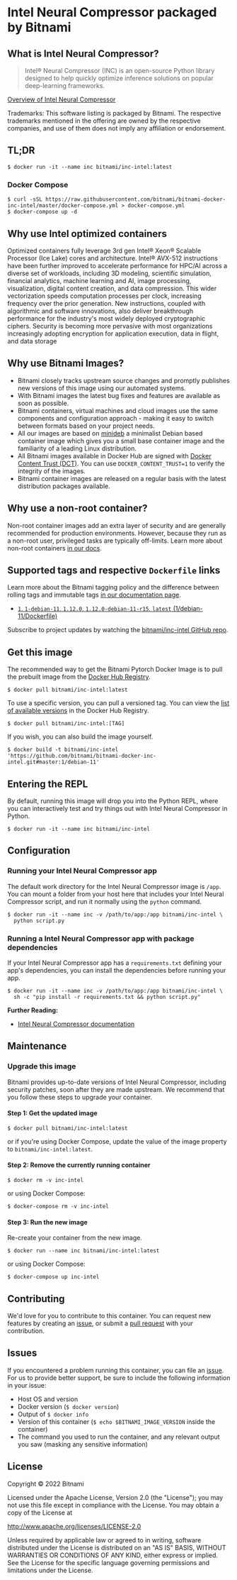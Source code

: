 # Intel Neural Compressor packaged by Bitnami

## What is Intel Neural Compressor?

> Intel&reg; Neural Compressor (INC) is an open-source Python library designed to help quickly optimize inference solutions on popular deep-learning frameworks.

[Overview of Intel Neural Compressor](https://intel.github.io/neural-compressor)

Trademarks: This software listing is packaged by Bitnami. The respective trademarks mentioned in the offering are owned by the respective companies, and use of them does not imply any affiliation or endorsement.

## TL;DR

```console
$ docker run -it --name inc bitnami/inc-intel:latest
```

### Docker Compose

```console
$ curl -sSL https://raw.githubusercontent.com/bitnami/bitnami-docker-inc-intel/master/docker-compose.yml > docker-compose.yml
$ docker-compose up -d
```
## Why use Intel optimized containers

Optimized containers fully leverage 3rd gen Intel® Xeon® Scalable Processor (Ice Lake) cores and architecture. Intel® AVX-512 instructions have been further improved to accelerate performance for HPC/AI across a diverse set of workloads, including 3D modeling, scientific simulation, financial analytics, machine learning and AI, image processing, visualization, digital content creation, and data compression. This wider vectorization speeds computation processes per clock, increasing frequency over the prior generation. New instructions, coupled with algorithmic and software innovations, also deliver breakthrough performance for the industry's most widely deployed cryptographic ciphers. Security is becoming more pervasive with most organizations increasingly adopting encryption for application execution, data in flight, and data storage

## Why use Bitnami Images?

* Bitnami closely tracks upstream source changes and promptly publishes new versions of this image using our automated systems.
* With Bitnami images the latest bug fixes and features are available as soon as possible.
* Bitnami containers, virtual machines and cloud images use the same components and configuration approach - making it easy to switch between formats based on your project needs.
* All our images are based on [minideb](https://github.com/bitnami/minideb) a minimalist Debian based container image which gives you a small base container image and the familiarity of a leading Linux distribution.
* All Bitnami images available in Docker Hub are signed with [Docker Content Trust (DCT)](https://docs.docker.com/engine/security/trust/content_trust/). You can use `DOCKER_CONTENT_TRUST=1` to verify the integrity of the images.
* Bitnami container images are released on a regular basis with the latest distribution packages available.

## Why use a non-root container?

Non-root container images add an extra layer of security and are generally recommended for production environments. However, because they run as a non-root user, privileged tasks are typically off-limits. Learn more about non-root containers [in our docs](https://docs.bitnami.com/tutorials/work-with-non-root-containers/).

## Supported tags and respective `Dockerfile` links

Learn more about the Bitnami tagging policy and the difference between rolling tags and immutable tags [in our documentation page](https://docs.bitnami.com/tutorials/understand-rolling-tags-containers/).


* [`1`, `1-debian-11`, `1.12.0`, `1.12.0-debian-11-r15`, `latest` (1/debian-11/Dockerfile)](https://github.com/bitnami/bitnami-docker-inc-intel/blob/1.12.0-debian-11-r15/1/debian-11/Dockerfile)

Subscribe to project updates by watching the [bitnami/inc-intel GitHub repo](https://github.com/bitnami/bitnami-docker-inc-intel).

## Get this image

The recommended way to get the Bitnami Pytorch Docker Image is to pull the prebuilt image from the [Docker Hub Registry](https://hub.docker.com/r/bitnami/inc-intel).

```console
$ docker pull bitnami/inc-intel:latest
```

To use a specific version, you can pull a versioned tag. You can view the [list of available versions](https://hub.docker.com/r/bitnami/inc-intel/tags/) in the Docker Hub Registry.

```console
$ docker pull bitnami/inc-intel:[TAG]
```

If you wish, you can also build the image yourself.

```console
$ docker build -t bitnami/inc-intel 'https://github.com/bitnami/bitnami-docker-inc-intel.git#master:1/debian-11'
```

## Entering the REPL

By default, running this image will drop you into the Python REPL, where you can interactively test and try things out with Intel Neural Compressor in Python.

```console
$ docker run -it --name inc bitnami/inc-intel
```

## Configuration

### Running your Intel Neural Compressor app

The default work directory for the Intel Neural Compressor image is `/app`. You can mount a folder from your host here that includes your Intel Neural Compressor script, and run it normally using the `python` command.

```console
$ docker run -it --name inc -v /path/to/app:/app bitnami/inc-intel \
  python script.py
```

### Running a Intel Neural Compressor app with package dependencies

If your Intel Neural Compressor app has a `requirements.txt` defining your app's dependencies, you can install the dependencies before running your app.

```console
$ docker run -it --name inc -v /path/to/app:/app bitnami/inc-intel \
  sh -c "pip install -r requirements.txt && python script.py"
```

**Further Reading:**

  - [Intel Neural Compressor documentation](https://intel.github.io/neural-compressordocs/stable/index.html)

## Maintenance

### Upgrade this image

Bitnami provides up-to-date versions of Intel Neural Compressor, including security patches, soon after they are made upstream. We recommend that you follow these steps to upgrade your container.

#### Step 1: Get the updated image

```console
$ docker pull bitnami/inc-intel:latest
```

or if you're using Docker Compose, update the value of the image property to `bitnami/inc-intel:latest`.

#### Step 2: Remove the currently running container

```console
$ docker rm -v inc-intel
```

or using Docker Compose:

```console
$ docker-compose rm -v inc-intel
```

#### Step 3: Run the new image

Re-create your container from the new image.

```console
$ docker run --name inc bitnami/inc-intel:latest
```

or using Docker Compose:

```console
$ docker-compose up inc-intel
```

## Contributing

We'd love for you to contribute to this container. You can request new features by creating an [issue](https://github.com/bitnami/bitnami-docker-inc-intel/issues), or submit a [pull request](https://github.com/bitnami/bitnami-docker-inc-intel/pulls) with your contribution.

## Issues

If you encountered a problem running this container, you can file an [issue](https://github.com/bitnami/bitnami-docker-inc-intel/issues/new). For us to provide better support, be sure to include the following information in your issue:

- Host OS and version
- Docker version (`$ docker version`)
- Output of `$ docker info`
- Version of this container (`$ echo $BITNAMI_IMAGE_VERSION` inside the container)
- The command you used to run the container, and any relevant output you saw (masking any sensitive information)

## License

Copyright &copy; 2022 Bitnami

Licensed under the Apache License, Version 2.0 (the "License");
you may not use this file except in compliance with the License.
You may obtain a copy of the License at

  <http://www.apache.org/licenses/LICENSE-2.0>

Unless required by applicable law or agreed to in writing, software
distributed under the License is distributed on an "AS IS" BASIS,
WITHOUT WARRANTIES OR CONDITIONS OF ANY KIND, either express or implied.
See the License for the specific language governing permissions and
limitations under the License.

